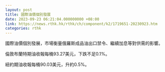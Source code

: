 ```yaml
---
layout: post
title: 國際油價個別發展
date: 2023-09-23 06:21:04.000000000 +08:00
link: https://news.rthk.hk/rthk/ch/component/k2/1719651-20230923.htm
categories: rthk
---
```


國際油價個別發展，市場衡量俄羅斯成品油出口禁令、繼續加息等對供需的影響。

倫敦布蘭特期油收報每桶93.27美元，下跌不足0.1%。 

紐約期油收報每桶90.03美元，升約0.5%。
